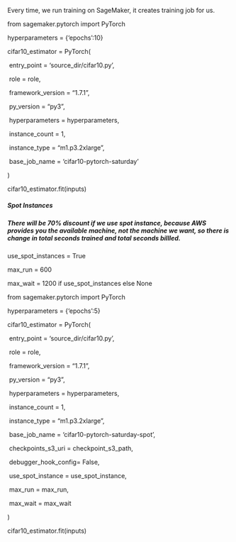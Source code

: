 Every time, we run training on SageMaker, it creates training job for us.

from sagemaker.pytorch import PyTorch

hyperparameters = {‘epochs’:10}

cifar10_estimator = PyTorch(

​	entry_point = ‘source_dir/cifar10.py’,

​	role = role,

​	framework_version = “1.7.1”,

​	py_version = “py3”,

​	hyperparameters = hyperparameters,

​	instance_count = 1,

​	instance_type = “m1.p3.2xlarge”,

​	base_job_name = ‘cifar10-pytorch-saturday’

)

cifar10_estimator.fit(inputs)



##### Spot Instances

##### There will be 70% discount if we use spot instance, because AWS provides you the available machine, not the machine we want, so there is change in total seconds trained and total seconds billled.



use_spot_instances = True

max_run = 600

max_wait = 1200 if use_spot_instances else None



from sagemaker.pytorch import PyTorch

hyperparameters = {‘epochs’:5}

cifar10_estimator = PyTorch(

​	entry_point = ‘source_dir/cifar10.py’,

​	role = role,

​	framework_version = “1.7.1”,

​	py_version = “py3”,

​	hyperparameters = hyperparameters,

​	instance_count = 1,

​	instance_type = “m1.p3.2xlarge”,

​	base_job_name = ‘cifar10-pytorch-saturday-spot’,

​	checkpoints_s3_uri = checkpoint_s3_path,

​	debugger_hook_config= False,

​	use_spot_instance = use_spot_instance,

​	max_run = max_run,

​	max_wait = max_wait

)

cifar10_estimator.fit(inputs)

